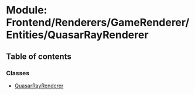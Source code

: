 # Module: Frontend/Renderers/GameRenderer/Entities/QuasarRayRenderer

## Table of contents

### Classes

- [QuasarRayRenderer](../classes/Frontend_Renderers_GameRenderer_Entities_QuasarRayRenderer.QuasarRayRenderer.md)
